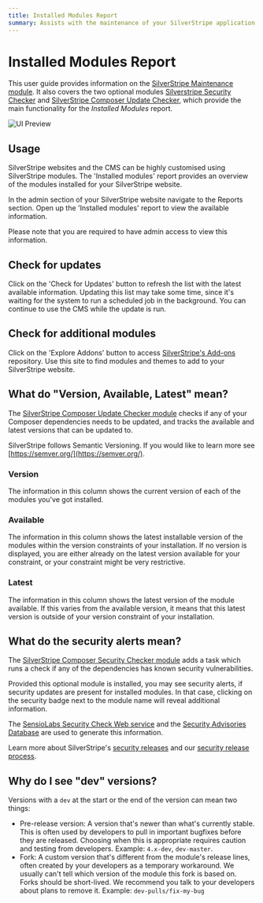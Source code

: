 ```yaml
---
title: Installed Modules Report
summary: Assists with the maintenance of your SilverStripe application
---
```


# Installed Modules Report

This user guide provides information on the
[SilverStripe Maintenance module](https://github.com/bringyourownideas/silverstripe-maintenance). It also covers the two
optional modules [Silverstripe Security Checker](https://github.com/bringyourownideas/silverstripe-composer-security-checker)
and [SilverStripe Composer Update Checker](https://github.com/bringyourownideas/silverstripe-composer-update-checker),
which provide the main functionality for the _Installed Modules_ report.

![UI Preview](../_img/ui-with-sec-alert.png)

## Usage

SilverStripe websites and the CMS can be highly customised using SilverStripe modules. The 'Installed modules' report
provides an overview of the modules installed for your SilverStripe website.

In the admin section of your SilverStripe website navigate to the Reports section. Open up the 'Installed modules'
report to view the available information.

Please note that you are required to have admin access to view this information.

## Check for updates

Click on the 'Check for Updates' button to refresh the list with the latest available information. Updating this list
may take some time, since it's waiting for the system to run a scheduled job in the background. You can continue to use
the CMS while the update is run.

## Check for additional modules

Click on the 'Explore Addons' button to access [SilverStripe's Add-ons](https://www.silverstripe.org/software/addons/) repository. Use this site to find modules and
themes to add to your SilverStripe website.

## What do "Version, Available, Latest" mean?

The [SilverStripe Composer Update Checker module](https://github.com/bringyourownideas/silverstripe-composer-update-checker)
checks if any of your Composer dependencies needs to be updated, and tracks the available and latest versions that can
be updated to.

SilverStripe follows Semantic Versioning. If you would like to learn more see [https://semver.org/](https://semver.org/).

### Version

The information in this column shows the current version of each of the modules you've got installed.

### Available

The information in this column shows the latest installable version of the modules within the version constraints of your
installation. If no version is displayed, you are either already on the latest version available for your constraint,
or your constraint might be very restrictive.

### Latest

The information in this column shows the latest version of the module available. If this varies from the available
version, it means that this latest version is outside of your version constraint of your installation.

## What do the security alerts mean?

The [SilverStripe Composer Security Checker module](https://addons.silverstripe.org/add-ons/bringyourownideas/silverstripe-composer-security-checker)
adds a task which runs a check if any of the dependencies has known security vulnerabilities.

Provided this optional module is installed, you may see security alerts, if security updates are present for installed
modules. In that case, clicking on the security badge next to the module name will reveal additional information.

The [SensioLabs Security Check Web service](http://security.sensiolabs.org/) and the
[Security Advisories Database](https://github.com/FriendsOfPHP/security-advisories) are used to generate this information.

Learn more about SilverStripe's [security releases](https://www.silverstripe.org/download/security-releases/) and our
[security release process](https://docs.silverstripe.org/en/4/contributing/release_process/#security-releases).

## Why do I see "dev" versions?

Versions with a `dev` at the start or the end of the version can mean two things:

- Pre-release version: A version that's newer than what's currently stable.
  This is often used by developers to pull in important bugfixes before they
  are released. Choosing when this is appropriate requires
  caution and testing from developers. Example: `4.x-dev`, `dev-master`.
- Fork: A custom version that's different from the module's release lines,
  often created by your developers as a temporary workaround.
  We usually can't tell which version of the module this fork is based on.
  Forks should be short-lived. We recommend you talk to your developers
  about plans to remove it. Example: `dev-pulls/fix-my-bug`
